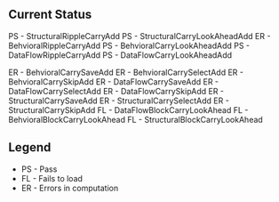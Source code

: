 Current Status
-----------------------------------------------------------
PS - StructuralRippleCarryAdd
PS - StructuralCarryLookAheadAdd
ER - BehvioralRippleCarryAdd
PS - BehvioralCarryLookAheadAdd
PS - DataFlowRippleCarryAdd
PS - DataFlowCarryLookAheadAdd

ER - BehvioralCarrySaveAdd
ER - BehvioralCarrySelectAdd
ER - BehvioralCarrySkipAdd
ER - DataFlowCarrySaveAdd
ER - DataFlowCarrySelectAdd
ER - DataFlowCarrySkipAdd
ER - StructuralCarrySaveAdd
ER - StructuralCarrySelectAdd
ER - StructuralCarrySkipAdd
FL - DataFlowBlockCarryLookAhead
FL - BehvioralBlockCarryLookAhead
FL - StructuralBlockCarryLookAhead

Legend
-----------------------------------------------------------
* PS - Pass
* FL - Fails to load
* ER - Errors in computation
